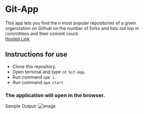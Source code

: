 # Git-App
This app lets you find the n most popular repositories of a given organization on Github on the number of forks and lists out top m committees and their commit count.
<br />
[Hosted Link](https://git-app-57e14.web.app/)
<br />
<h2>Instructions for use </h2>

- Clone this repository.
- Open ternimal and type ` cd Git-App `.
- Run command `npm i`.
- Run command `npm start`.

### The application will open in the browser.
Sample Output:
![image](https://user-images.githubusercontent.com/72250554/98367113-17e61700-205b-11eb-9a37-d9ecafb3b76d.png)
